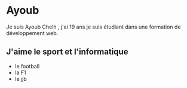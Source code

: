 # Ayoub

Je suis Ayoub Chelh , j'ai 19 ans je suis étudiant dans une formation de développement web.

## J'aime le sport et l'informatique

* le football
* la F1
* le jjb